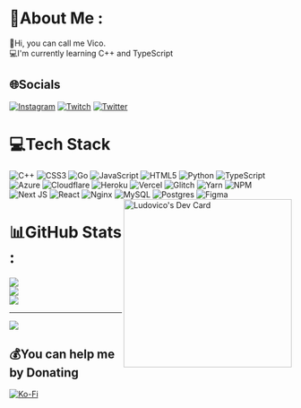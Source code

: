   # 💫About Me :
👋Hi, you can call me Vico.<br />
💻I'm currently learning C++ and TypeScript

## 🌐Socials
[![Instagram](https://img.shields.io/badge/Instagram-%23E4405F.svg?logo=Instagram&logoColor=white)](https://instagram.com/ludovico666_) [![Twitch](https://img.shields.io/badge/Twitch-%239146FF.svg?logo=Twitch&logoColor=white)](https://twitch.tv/vicosforza) [![Twitter](https://img.shields.io/badge/Twitter-%231DA1F2.svg?logo=Twitter&logoColor=white)](https://twitter.com/ludovico1337) 

# 💻Tech Stack
![C++](https://img.shields.io/badge/c++-%2300599C.svg?style=flat&logo=c%2B%2B&logoColor=white) ![CSS3](https://img.shields.io/badge/css3-%231572B6.svg?style=flat&logo=css3&logoColor=white) ![Go](https://img.shields.io/badge/go-%2300ADD8.svg?style=flat&logo=go&logoColor=white) ![JavaScript](https://img.shields.io/badge/javascript-%23323330.svg?style=flat&logo=javascript&logoColor=%23F7DF1E) ![HTML5](https://img.shields.io/badge/html5-%23E34F26.svg?style=flat&logo=html5&logoColor=white) ![Python](https://img.shields.io/badge/python-3670A0?style=flat&logo=python&logoColor=ffdd54) ![TypeScript](https://img.shields.io/badge/typescript-%23007ACC.svg?style=flat&logo=typescript&logoColor=white) ![Azure](https://img.shields.io/badge/azure-%230072C6.svg?style=flat&logo=azure-devops&logoColor=white) ![Cloudflare](https://img.shields.io/badge/Cloudflare-F38020?style=flat&logo=Cloudflare&logoColor=white) ![Heroku](https://img.shields.io/badge/heroku-%23430098.svg?style=flat&logo=heroku&logoColor=white) ![Vercel](https://img.shields.io/badge/vercel-%23000000.svg?style=flat&logo=vercel&logoColor=white) ![Glitch](https://img.shields.io/badge/glitch-%233333FF.svg?style=flat&logo=glitch&logoColor=white) ![Yarn](https://img.shields.io/badge/yarn-%232C8EBB.svg?style=flat&logo=yarn&logoColor=white) ![NPM](https://img.shields.io/badge/NPM-%23000000.svg?style=flat&logo=npm&logoColor=white) ![Next JS](https://img.shields.io/badge/Next-black?style=flat&logo=next.js&logoColor=white) ![React](https://img.shields.io/badge/react-%2320232a.svg?style=flat&logo=react&logoColor=%2361DAFB) ![Nginx](https://img.shields.io/badge/nginx-%23009639.svg?style=flat&logo=nginx&logoColor=white) ![MySQL](https://img.shields.io/badge/mysql-%2300f.svg?style=flat&logo=mysql&logoColor=white) ![Postgres](https://img.shields.io/badge/postgres-%23316192.svg?style=flat&logo=postgresql&logoColor=white) 	![Figma](https://img.shields.io/badge/figma-%23F24E1E.svg?style=flat&logo=figma&logoColor=white) <br />
<a href="https://app.daily.dev/Ludovico"><img src="https://github.com/LudovicoSforza/LudovicoSforza/blob/main/devcard.svg" align="right" width="300" alt="Ludovico's Dev Card"/></a>

# 📊GitHub Stats :
![](https://github-readme-stats.vercel.app/api?username=Ludovicosforza&theme=dracula&hide_border=true&include_all_commits=true&count_private=true)<br/>
![](https://github-readme-streak-stats.herokuapp.com/?user=Ludovicosforza&theme=dracula&hide_border=true)<br/>
![](https://github-readme-stats.vercel.app/api/top-langs/?username=Ludovicosforza&theme=dracula&hide_border=true&include_all_commits=true&count_private=true&layout=compact)

---
![](https://komarev.com/ghpvc/?username=Ludovicosforza&label=Visitors+Count&color=brightgreen)

  ## 💰You can help me by Donating
  [![Ko-Fi](https://img.shields.io/badge/Ko--fi-F16061?style=for-the-badge&logo=ko-fi&logoColor=white)](https://ko-fi.com/ludovico1337) 

  <!-- Proudly created with GPRM ( https://gprm.itsvg.in ) -->
  
